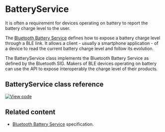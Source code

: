 # BatteryService

It is often a requirement for devices operating on battery to report the battery charge level to the user.

The [Bluetooth Battery Service](https://www.bluetooth.org/docman/handlers/downloaddoc.ashx?doc_id=245138) defines how to expose a battery charge level through a BLE link. It allows a client - usually a smartphone application - of a device to read the current battery charge level and follow its evolution.

The BatteryService class implements the Bluetooth Battery Service as defined by the Bluetooth SIG. Makers of BLE devices operating on battery can use the API to expose interoperably the charge level of their products.

## BatteryService class reference

[![View code](https://www.mbed.com/embed/?type=library)](https://os.mbed.com/docs/mbed-os/v6.8/mbed-os-api-doxy/class_battery_service.html)

## Related content

- [Bluetooth Battery Service](https://www.bluetooth.org/docman/handlers/downloaddoc.ashx?doc_id=245138) specification.
